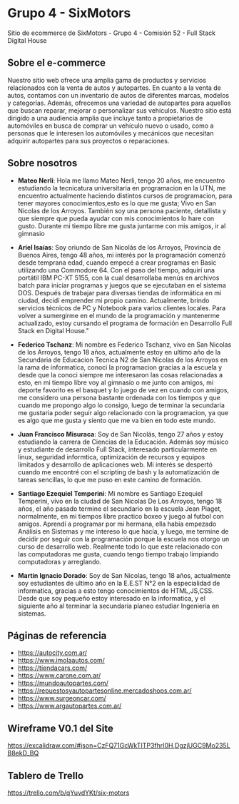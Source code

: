 # Grupo 4 - SixMotors

Sitio de ecommerce de SixMotors - Grupo 4 - Comisión 52 - Full Stack Digital House

## Sobre el e-commerce

Nuestro sitio web ofrece una amplia gama de productos y servicios relacionados con la venta de autos y autopartes. En cuanto a la venta de autos, contamos con un inventario de autos de diferentes marcas, modelos y categorías.
Además, ofrecemos una variedad de autopartes para aquellos que buscan reparar, mejorar o personalizar sus vehículos.
Nuestro sitio está dirigido a una audiencia amplia que incluye tanto a propietarios de automóviles en busca de comprar un vehículo nuevo o usado, como a personas que le interesen los automóviles y mecánicos que necesitan adquirir autopartes para sus proyectos o reparaciones.

## Sobre nosotros

- **Mateo Nerli**: Hola me llamo Mateo Nerli, tengo 20 años, me encuentro estudiando la tecnicatura universitaria en programacion en la UTN, me encuentro actualmente haciendo distintos cursos de programacion, para tener mayores conocimientos,esto es lo que me gusta; Vivo en San Nicolas de los Arroyos. También soy una persona paciente, detallista y que siempre que pueda ayudar con mis conocimientos lo hare con gusto. Durante mi tiempo libre me gusta juntarme con mis amigos, ir al gimnasio

- **Ariel Isaías**: Soy oriundo de San Nicolás de los Arroyos, Provincia de Buenos Aires, tengo 48 años, mi interés por la programación comenzó desde temprana edad, cuando empecé a crear programas en Basic utilizando una Commodore 64. Con el paso del tiempo, adquirí una portátil IBM PC-XT 5155, con la cual desarrollaba menús en archivos batch para iniciar programas y juegos que se ejecutaban en el sistema DOS. Después de trabajar para diversas tiendas de informática en mi ciudad, decidí emprender mi propio camino. Actualmente, brindo servicios técnicos de PC y Notebook para varios clientes locales. Para volver a sumergirme en el mundo de la programación y mantenerme actualizado, estoy cursando el programa de formación en Desarrollo Full Stack en Digital House."

- **Federico Tschanz**: Mi nombre es Federico Tschanz, vivo en San Nicolas de los Arroyos, tengo 18 años, actualmente estoy en ultimo año de la Secundaria de Educacion Tecnica N2 de San Nicolas de los Arroyos en la rama de informatica, conoci la programacion gracias a la escuela y desde que la conoci siempre me interesaron las cosas relacionadas a esto, en mi tiempo libre voy al gimnasio o me junto con amigos, mi deporte favorito es el basquet y lo juego de vez en cuando con amigos, me considero una persona bastante ordenada con los tiempos y que cuando me propongo algo lo consigo, luego de terminar la secundaria me gustaria poder seguir algo relacionado con la programacion, ya que es algo que me gusta y siento que me va bien en todo este mundo.

- **Juan Francisco Misuraca**: Soy de San Nicolás, tengo 27 años y estoy estudiando la carrera de Ciencias de la Educación. Además soy músico y estudiante de desarrollo Full Stack, interesado particularmente en linux, seguridad informtica, optimización de recursos y equipos limitados y desarrollo de aplicaciones web. Mi interés se despertó cuando me encontré con el scripting de bash y la automatización de tareas sencillas, lo que me puso en este camino de formación.

- **Santiago Ezequiel Temperini**: Mi nombre es Santiago Ezequiel Temperini, vivo en la ciudad de San Nicolas De Los Arroyos, tengo 18 años, el año pasado termine el secundario en la escuela Jean Piaget, normalmente, en mi tiempos libre practico boxeo y juego al futbol con amigos. Aprendí a programar por mi hermana, ella había empezado Análisis en Sistemas y me intereso lo que hacía, y luego, me termine de decidir por seguir con la programación porque la escuela nos otorgo un curso de desarrollo web. Realmente todo lo que este relacionado con las computadoras me gusta, cuando tengo tiempo trabajo limpiando computadoras y arreglando.

- **Martin Ignacio Dorado**: Soy de San Nicolas, tengo 18 años, actualmente soy estudiantes de ultimo año en la E.E.ST N°2 en la especialidad de informatica, gracias a esto tengo conocimientos de HTML,JS,CSS. Desde que soy pequeño estoy interesado en la informatica, y el siguiente año al terminar la secundaria planeo estudiar Ingenieria en sistemas.

## Páginas de referencia

- https://autocity.com.ar/
- https://www.imolaautos.com/
- https://tiendacars.com/
- https://www.carone.com.ar/
- https://mundoautopartes.com/
- https://repuestosyautopartesonline.mercadoshops.com.ar/
- https://www.surgeoncar.com/
- https://www.argautopartes.com.ar/

## Wireframe V0.1 del Site

https://excalidraw.com/#json=CzFQ71GcWkTITP3fhrI0H,DgzjUGC9Mo235LB8ekD_BQ

## Tablero de Trello

https://trello.com/b/qYuvdYKt/six-motors
